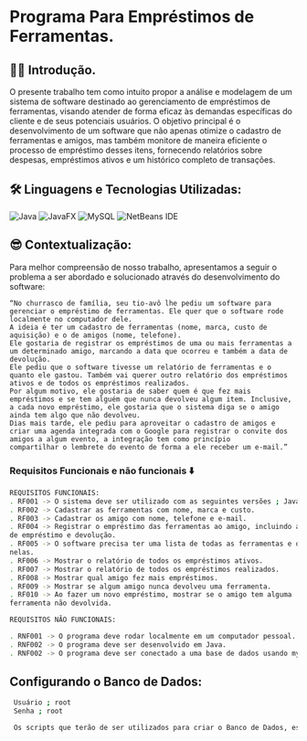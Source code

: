 # Programa Para Empréstimos de Ferramentas.

## 😶‍🌫️ Introdução.
O presente trabalho tem como intuito propor a análise e modelagem de um sistema de software destinado ao gerenciamento de empréstimos de ferramentas, 
visando atender de forma eficaz às demandas específicas do cliente e de seus potenciais usuários. O objetivo principal é o desenvolvimento de um software que não apenas otimize o
cadastro de ferramentas e amigos, mas também monitore de maneira eficiente o processo de empréstimo desses itens, fornecendo relatórios sobre despesas, empréstimos ativos e um histórico completo de transações.

## 🛠️ Linguagens e Tecnologias Utilizadas:

![Java](https://img.shields.io/badge/java-%23ED8B00.svg?style=for-the-badge&logo=openjdk&logoColor=white)
![JavaFX](https://img.shields.io/badge/javafx-%23FF0000.svg?style=for-the-badge&logo=javafx&logoColor=white)
![MySQL](https://img.shields.io/badge/mysql-4479A1.svg?style=for-the-badge&logo=mysql&logoColor=white)
![NetBeans IDE](https://img.shields.io/badge/NetBeansIDE-1B6AC6.svg?style=for-the-badge&logo=apache-netbeans-ide&logoColor=white)

## 😎 Contextualização:

Para melhor compreensão de nosso trabalho, apresentamos a seguir o problema a ser abordado e solucionado através do desenvolvimento do software:

	“No churrasco de família, seu tio-avô lhe pediu um software para gerenciar o empréstimo de ferramentas. Ele quer que o software rode localmente no computador dele.
    A ideia é ter um cadastro de ferramentas (nome, marca, custo de aquisição) e o de amigos (nome, telefone).
	Ele gostaria de registrar os empréstimos de uma ou mais ferramentas a um determinado amigo, marcando a data que ocorreu e também a data de devolução.
	Ele pediu que o software tivesse um relatório de ferramentas e o quanto ele gastou. Também vai querer outro relatório dos empréstimos ativos e de todos os empréstimos realizados. 
    Por algum motivo, ele gostaria de saber quem é que fez mais empréstimos e se tem alguém que nunca devolveu algum item. Inclusive, a cada novo empréstimo, ele gostaria que o sistema diga se o amigo ainda tem algo que não devolveu.
	Dias mais tarde, ele pediu para aproveitar o cadastro de amigos e criar uma agenda integrada com o Google para registrar o convite dos amigos a algum evento, a integração tem como princípio 
    compartilhar o lembrete do evento de forma a ele receber um e-mail.”

    
### Requisitos Funcionais e não funcionais ⬇️
```bash
REQUISITOS FUNCIONAIS:
. RF001 -> O sistema deve ser utilizado com as seguintes versões ; Java 8 [ Linguagem de Programação utilizada para construir o aplicativo. ] , JDK 22 [ Kit de Desenvolvimento necessário para programar em Java. ] , MySQL 8.3.0 [ Sistema utilizado para o gerenciamento do Banco de Dados. ]
. RF002 -> Cadastrar as ferramentas com nome, marca e custo.
. RF003 -> Cadastrar os amigo com nome, telefone e e-mail.
. RF004 -> Registrar o empréstimo das ferramentas ao amigo, incluindo a data 
de empréstimo e devolução.
. RF005 -> O software precisa ter uma lista de todas as ferramentas e o valor gasto 
nelas.
. RF006 -> Mostrar o relatório de todos os empréstimos ativos.
. RF007 -> Mostrar o relatório de todos os empréstimos realizados.
. RF008 -> Mostrar qual amigo fez mais empréstimos.
. RF009 -> Mostrar se algum amigo nunca devolveu uma ferramenta.
. RF010 -> Ao fazer um novo empréstimo, mostrar se o amigo tem alguma
ferramenta não devolvida.

REQUISITOS NÃO FUNCIONAIS:

. RNF001 -> O programa deve rodar localmente em um computador pessoal.
. RNF002 -> O programa deve ser desenvolvido em Java.
. RNF002 -> O programa deve ser conectado a uma base de dados usando mySQL.
```

## Configurando o Banco de Dados:
```bash
 Usuário ; root
 Senha ; root

 Os scripts que terão de ser utilizados para criar o Banco de Dados, estão no arquivo [ banco.sql ]


